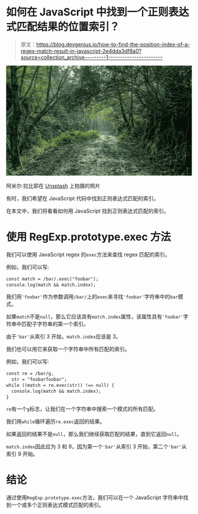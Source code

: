 # 如何在 JavaScript 中找到一个正则表达式匹配结果的位置索引？

> 原文：<https://blog.devgenius.io/how-to-find-the-position-index-of-a-regex-match-result-in-javascript-2e4dda3df8a0?source=collection_archive---------1----------------------->

![](img/d9d210c73ba9559a20057ab856d6e5ce.png)

阿米尔·拉比耶在 [Unsplash](https://unsplash.com?utm_source=medium&utm_medium=referral) 上拍摄的照片

有时，我们希望在 JavaScript 代码中找到正则表达式匹配的索引。

在本文中，我们将看看如何用 JavaScript 找到正则表达式匹配的索引。

# 使用 RegExp.prototype.exec 方法

我们可以使用 JavaScript regex 的`exec`方法来查找 regex 匹配的索引。

例如，我们可以写:

```
const match = /bar/.exec("foobar");
console.log(match && match.index);
```

我们用`'foobar'`作为参数调用`/bar/`上的`exec`来寻找`'foobar'`字符串中的`bar`模式。

如果`match`不是`null`，那么它应该具有`match.index`属性，该属性具有`'foobar'`字符串中匹配子字符串的第一个索引。

由于`'bar'`从索引 3 开始，`match.index`应该是 3。

我们也可以用它来获取一个字符串中所有匹配的索引。

例如，我们可以写:

```
const re = /bar/g,
  str = "foobarfoobar";
while ((match = re.exec(str)) !== null) {
  console.log(match && match.index);
}
```

`re`有一个`g`标志，让我们在一个字符串中搜索一个模式的所有匹配。

我们用`while`循环遍历`re.exec`返回的结果。

如果返回的结果不是`null`，那么我们继续获取匹配的结果，直到它返回`null`。

`match.index`因此应为 3 和 9，因为第一个`'bar'`从索引 3 开始，第二个`'bar'`从索引 9 开始。

# 结论

通过使用`RegExp.prototype.exec`方法，我们可以在一个 JavaScript 字符串中找到一个或多个正则表达式模式匹配的索引。